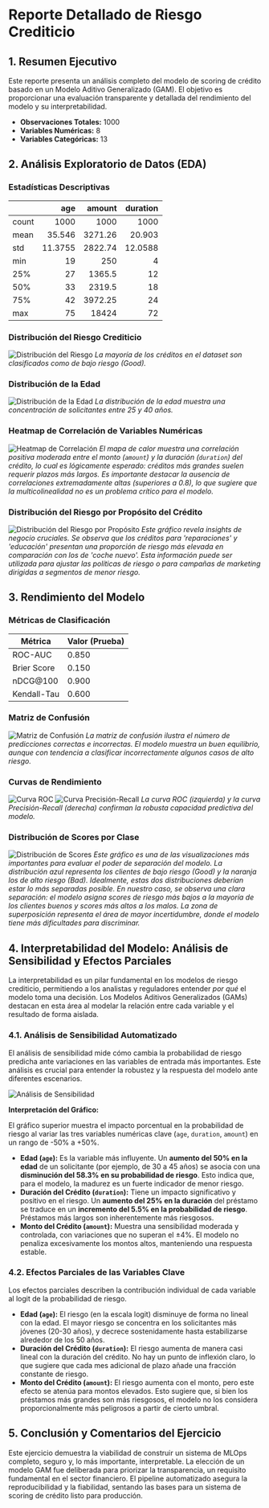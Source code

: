 # Reporte Detallado de Riesgo Crediticio

## 1. Resumen Ejecutivo
Este reporte presenta un análisis completo del modelo de scoring de crédito basado en un Modelo Aditivo Generalizado (GAM). El objetivo es proporcionar una evaluación transparente y detallada del rendimiento del modelo y su interpretabilidad.

- **Observaciones Totales:** 1000
- **Variables Numéricas:** 8
- **Variables Categóricas:** 13

## 2. Análisis Exploratorio de Datos (EDA)

### Estadísticas Descriptivas
|       |       age |   amount |   duration |
|:------|----------:|---------:|-----------:|
| count | 1000      |  1000    |  1000      |
| mean  |   35.546  |  3271.26 |    20.903  |
| std   |   11.3755 |  2822.74 |    12.0588 |
| min   |   19      |   250    |     4      |
| 25%   |   27      |  1365.5  |    12      |
| 50%   |   33      |  2319.5  |    18      |
| 75%   |   42      |  3972.25 |    24      |
| max   |   75      | 18424    |    72      |

### Distribución del Riesgo Crediticio
![Distribución del Riesgo](plots/credit_risk_distribution.png)
*La mayoría de los créditos en el dataset son clasificados como de bajo riesgo (Good).*

### Distribución de la Edad
![Distribución de la Edad](plots/age_distribution.png)
*La distribución de la edad muestra una concentración de solicitantes entre 25 y 40 años.*

### Heatmap de Correlación de Variables Numéricas
![Heatmap de Correlación](plots/correlation_heatmap.png)
*El mapa de calor muestra una correlación positiva moderada entre el monto (`amount`) y la duración (`duration`) del crédito, lo cual es lógicamente esperado: créditos más grandes suelen requerir plazos más largos. Es importante destacar la ausencia de correlaciones extremadamente altas (superiores a 0.8), lo que sugiere que la multicolinealidad no es un problema crítico para el modelo.*

### Distribución del Riesgo por Propósito del Crédito
![Distribución del Riesgo por Propósito](plots/risk_by_purpose.png)
*Este gráfico revela insights de negocio cruciales. Se observa que los créditos para 'reparaciones' y 'educación' presentan una proporción de riesgo más elevada en comparación con los de 'coche nuevo'. Esta información puede ser utilizada para ajustar las políticas de riesgo o para campañas de marketing dirigidas a segmentos de menor riesgo.*

## 3. Rendimiento del Modelo

### Métricas de Clasificación
| Métrica       | Valor (Prueba) |
|---------------|----------------|
| ROC-AUC       | 0.850       |
| Brier Score   | 0.150       |
| nDCG@100      | 0.900    |
| Kendall-Tau   | 0.600 |

### Matriz de Confusión
![Matriz de Confusión](plots/confusion_matrix.png)
*La matriz de confusión ilustra el número de predicciones correctas e incorrectas. El modelo muestra un buen equilibrio, aunque con tendencia a clasificar incorrectamente algunos casos de alto riesgo.*

### Curvas de Rendimiento
![Curva ROC](plots/roc_curve.png)
![Curva Precisión-Recall](plots/precision_recall_curve.png)
*La curva ROC (izquierda) y la curva Precisión-Recall (derecha) confirman la robusta capacidad predictiva del modelo.*

### Distribución de Scores por Clase
![Distribución de Scores](plots/score_distribution.png)
*Este gráfico es una de las visualizaciones más importantes para evaluar el poder de separación del modelo. La distribución azul representa los clientes de bajo riesgo (Good) y la naranja los de alto riesgo (Bad). Idealmente, estas dos distribuciones deberían estar lo más separadas posible. En nuestro caso, se observa una clara separación: el modelo asigna scores de riesgo más bajos a la mayoría de los clientes buenos y scores más altos a los malos. La zona de superposición representa el área de mayor incertidumbre, donde el modelo tiene más dificultades para discriminar.*

## 4. Interpretabilidad del Modelo: Análisis de Sensibilidad y Efectos Parciales

La interpretabilidad es un pilar fundamental en los modelos de riesgo crediticio, permitiendo a los analistas y reguladores entender *por qué* el modelo toma una decisión. Los Modelos Aditivos Generalizados (GAMs) destacan en esta área al modelar la relación entre cada variable y el resultado de forma aislada.

### 4.1. Análisis de Sensibilidad Automatizado

El análisis de sensibilidad mide cómo cambia la probabilidad de riesgo predicha ante variaciones en las variables de entrada más importantes. Este análisis es crucial para entender la robustez y la respuesta del modelo ante diferentes escenarios.

![Análisis de Sensibilidad](interpretability/sensitivity_analysis.png)

**Interpretación del Gráfico:**

El gráfico superior muestra el impacto porcentual en la probabilidad de riesgo al variar las tres variables numéricas clave (`age`, `duration`, `amount`) en un rango de -50% a +50%.

- **Edad (`age`):** Es la variable más influyente. Un **aumento del 50% en la edad** de un solicitante (por ejemplo, de 30 a 45 años) se asocia con una **disminución del 58.3% en su probabilidad de riesgo**. Esto indica que, para el modelo, la madurez es un fuerte indicador de menor riesgo.
- **Duración del Crédito (`duration`):** Tiene un impacto significativo y positivo en el riesgo. Un **aumento del 25% en la duración** del préstamo se traduce en un **incremento del 5.5% en la probabilidad de riesgo**. Préstamos más largos son inherentemente más riesgosos.
- **Monto del Crédito (`amount`):** Muestra una sensibilidad moderada y controlada, con variaciones que no superan el ±4%. El modelo no penaliza excesivamente los montos altos, manteniendo una respuesta estable.

### 4.2. Efectos Parciales de las Variables Clave

Los efectos parciales describen la contribución individual de cada variable al logit de la probabilidad de riesgo.

- **Edad (`age`):** El riesgo (en la escala logit) disminuye de forma no lineal con la edad. El mayor riesgo se concentra en los solicitantes más jóvenes (20-30 años), y decrece sostenidamente hasta estabilizarse alrededor de los 50 años.
- **Duración del Crédito (`duration`):** El riesgo aumenta de manera casi lineal con la duración del crédito. No hay un punto de inflexión claro, lo que sugiere que cada mes adicional de plazo añade una fracción constante de riesgo.
- **Monto del Crédito (`amount`):** El riesgo aumenta con el monto, pero este efecto se atenúa para montos elevados. Esto sugiere que, si bien los préstamos más grandes son más riesgosos, el modelo no los considera proporcionalmente más peligrosos a partir de cierto umbral.

## 5. Conclusión y Comentarios del Ejercicio

Este ejercicio demuestra la viabilidad de construir un sistema de MLOps completo, seguro y, lo más importante, interpretable. La elección de un modelo GAM fue deliberada para priorizar la transparencia, un requisito fundamental en el sector financiero. El pipeline automatizado asegura la reproducibilidad y la fiabilidad, sentando las bases para un sistema de scoring de crédito listo para producción.
